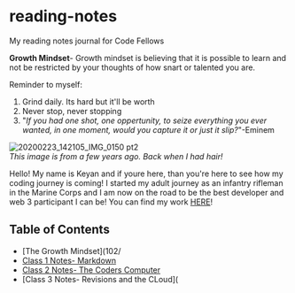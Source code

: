 # reading-notes
My reading notes journal for Code Fellows

**Growth Mindset**- Growth mindset is believing that it is possible to learn and not be restricted by your thoughts of how snart or talented you are. 

Reminder to myself:
 1. Grind daily. Its hard but it'll be worth
 2. Never stop, never stopping 
 3. "*If you had one shot, one oppertunity, to seize everything you ever wanted, in one moment, would you capture it or just it slip?*"-Eminem 
 
 ![20200223_142105_IMG_0150 pt2](https://user-images.githubusercontent.com/108432978/191093711-737729fe-ab9c-4e25-8ccf-b2de102d12e6.png)  
*This image is from a few years ago. Back when I had hair!*

Hello! My name is Keyan and if youre here, than you're here to see how my coding journey is coming! I started my adult journey as an infantry rifleman in the Marine Corps and I am now on the road to be the best developer and web 3 participant I can be! You can find my work [HERE](https://github.com/Burmpf)!

## Table of Contents
* [The Growth Mindset](102/
* [Class 1 Notes- Markdown](102/mardown-notes.md)
* [Class 2 Notes- The Coders Computer](102/day1class2.md)
* [Class 3 Notes- Revisions and the CLoud](
